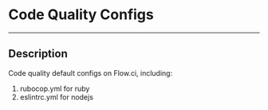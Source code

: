 # Code Quality Configs
---
## Description
Code quality default configs on Flow.ci, including:
1. rubocop.yml for ruby
2. eslintrc.yml for nodejs
